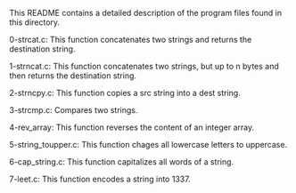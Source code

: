 This README contains a detailed description of the program files found in this directory.

  0-strcat.c: This function concatenates two strings and returns the destination string.

  1-strncat.c: This function concatenates two strings, but up to n bytes and then returns the destination string.

  2-strncpy.c: This function copies a src string into a dest string.

  3-strcmp.c: Compares two strings.

  4-rev_array: This function reverses the content of an integer array.

  5-string_toupper.c: This function chages all lowercase letters to uppercase.

  6-cap_string.c: This function capitalizes all words of a string.

  7-leet.c: This function encodes a string into 1337.

    

